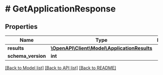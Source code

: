 # # GetApplicationResponse

## Properties

Name | Type | Description | Notes
------------ | ------------- | ------------- | -------------
**results** | [**\OpenAPI\Client\Model\ApplicationResults**](ApplicationResults.md) |  |
**schema_version** | **int** |  |

[[Back to Model list]](../../README.md#models) [[Back to API list]](../../README.md#endpoints) [[Back to README]](../../README.md)
